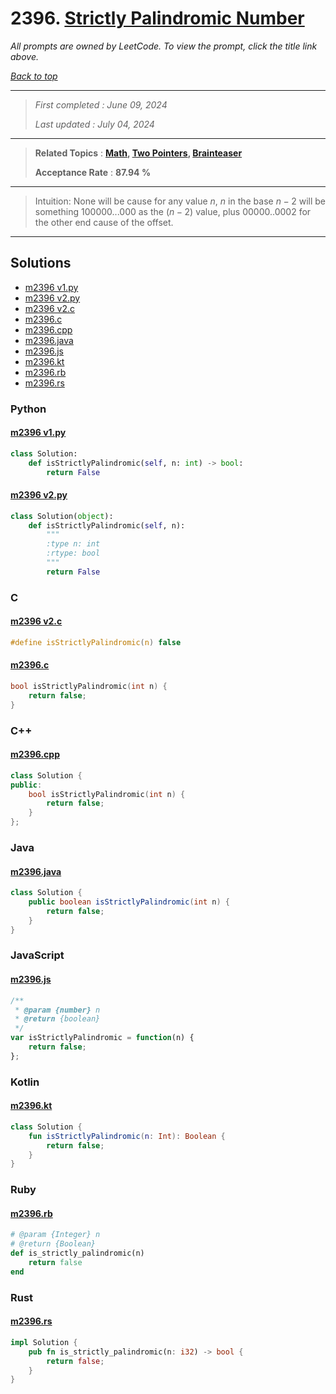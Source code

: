 # 2396. [Strictly Palindromic Number](<https://leetcode.com/problems/strictly-palindromic-number>)

*All prompts are owned by LeetCode. To view the prompt, click the title link above.*

*[Back to top](<../README.md>)*

------

> *First completed : June 09, 2024*
>
> *Last updated : July 04, 2024*

------

> **Related Topics** : **[Math](<by_topic/Math.md>), [Two Pointers](<by_topic/Two Pointers.md>), [Brainteaser](<by_topic/Brainteaser.md>)**
>
> **Acceptance Rate** : **87.94 %**

------

> Intuition:
> None will be cause for any value $n$, $n$ in the 
> base $n-2$ will be something $100000...000$ as the $(n-2)$ value,
> plus $00000..0002$ for the other end cause of the offset.
> 

------

## Solutions

- [m2396 v1.py](<../my-submissions/m2396 v1.py>)
- [m2396 v2.py](<../my-submissions/m2396 v2.py>)
- [m2396 v2.c](<../my-submissions/m2396 v2.c>)
- [m2396.c](<../my-submissions/m2396.c>)
- [m2396.cpp](<../my-submissions/m2396.cpp>)
- [m2396.java](<../my-submissions/m2396.java>)
- [m2396.js](<../my-submissions/m2396.js>)
- [m2396.kt](<../my-submissions/m2396.kt>)
- [m2396.rb](<../my-submissions/m2396.rb>)
- [m2396.rs](<../my-submissions/m2396.rs>)
### Python
#### [m2396 v1.py](<../my-submissions/m2396 v1.py>)
```Python
class Solution:
    def isStrictlyPalindromic(self, n: int) -> bool:
        return False
```

#### [m2396 v2.py](<../my-submissions/m2396 v2.py>)
```Python
class Solution(object):
    def isStrictlyPalindromic(self, n):
        """
        :type n: int
        :rtype: bool
        """
        return False
```

### C
#### [m2396 v2.c](<../my-submissions/m2396 v2.c>)
```C
#define isStrictlyPalindromic(n) false
```

#### [m2396.c](<../my-submissions/m2396.c>)
```C
bool isStrictlyPalindromic(int n) {
    return false;
}
```

### C++
#### [m2396.cpp](<../my-submissions/m2396.cpp>)
```C++
class Solution {
public:
    bool isStrictlyPalindromic(int n) {
        return false;
    }
};
```

### Java
#### [m2396.java](<../my-submissions/m2396.java>)
```Java
class Solution {
    public boolean isStrictlyPalindromic(int n) {
        return false;
    }
}
```

### JavaScript
#### [m2396.js](<../my-submissions/m2396.js>)
```JavaScript
/**
 * @param {number} n
 * @return {boolean}
 */
var isStrictlyPalindromic = function(n) {
    return false;
};
```

### Kotlin
#### [m2396.kt](<../my-submissions/m2396.kt>)
```Kotlin
class Solution {
    fun isStrictlyPalindromic(n: Int): Boolean {
        return false;
    }
}
```

### Ruby
#### [m2396.rb](<../my-submissions/m2396.rb>)
```Ruby
# @param {Integer} n
# @return {Boolean}
def is_strictly_palindromic(n)
    return false
end
```

### Rust
#### [m2396.rs](<../my-submissions/m2396.rs>)
```Rust
impl Solution {
    pub fn is_strictly_palindromic(n: i32) -> bool {
        return false;
    }
}
```


